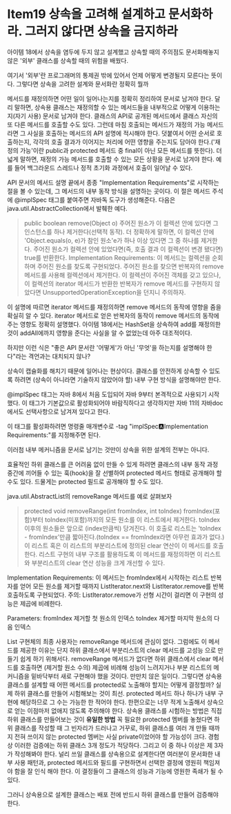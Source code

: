 # Item19 상속을 고려해 설계하고 문서화하라. 그러지 않다면 상속을 금지하라

아이템 18에서 상속을 염두에 두지 않고 설계했고 상속할 때의 주의점도 문서화해놓지 않은 '외부' 클래스를 상속할 때의 위험을 배웠다.

여기서 '외부'란 프로그래머의 통제권 밖에 있어서 언제 어떻게 변경될지 모른다는 뜻이다. 그렇다면 상속을 고려한 설계와 문서화란 정확히 뭘까

메서드를 재정의하면 어떤 일이 일어나는지를 정확히 정리하여 문서로 남겨야 한다. 달리 말하면, 상속용 클래스는 재정의할 수 있는 메서드들을 내부적으로 어떻게 이용하는지(자기 사용) 문서로 남겨야 한다. 클래스의 API로 공개된 메서드에서 클래스 자신의 또 다른 메서드를 호출할 수도 있다. 그런데 마침 호출되는 메서드가 재정의 가능 메서드라면 그 사실을 호출하는 메서드의 API 설명에 적시해야 한다. 덧붙여서 어떤 순서로 호출하는지, 각각의 호출 결과가 이어지는 처리에 어떤 영향을 주는지도 담아야 한다.('재정의 가능'이란 public과 protected 메서드 중 final이 아닌 모든 메서드를 뜻한다). 더 넓게 말하면, 재정의 가능 메서드를 호출할 수 있는 모든 상황을 문서로 남겨야 한다. 예를 들어 백그라운드 스레드나 정적 초기화 과정에서 호출이 일어날 수 있다.

API 문서의 메서드 설명 끝에서 종종 "Implementation Requirements"로 시작하는 절을 볼 수 있는데, 그 메서드의 내부 동작 방식을 설명하는 곳이다. 이 절은 메서드 주석에 @implSpec 태그를 붙여주면 자바독 도구가 생성해준다. 다음은 java.util.AbstractCollection에서 발췌한 예다.

> public boolean remove(Object o)
> 주어진 원소가 이 컬렉션 안에 있다면 그 인스턴스를 하나 제거한다(선택적 동작). 더 정확하게 말하면, 이 컬렉션 안에 'Object.equals(o, e)가 참인 원소'e가 하나 이상 있다면 그 중 하나를 제거한다. 주어진 원소가 컬렉션 안에 있었다면(즉, 호출 결과 이 컬렉션이 변경 됐다면) true를 반환한다.
> Implementation Requirements: 이 메서드는 컬렉션을 순회하며 주어진 원소를 찾도록 구현되었다. 주어진 원소를 찾으면 반복자의 remove 메서드를 사용해 컬렉션에서 제거한다. 이 컬렉션이 주어진 객체를 갖고 있으나, 이 컬렉션의 iterator 메서드가 반환한 반복자가 remove 메서드를 구현하지 않았다면 UnsupportedOperationException을 던지니 주의하자.

이 설명에 따르면 iterator 메서드를 재정의하면 remove 메서드의 동작에 영향을 줌을 확실히 알 수 있다. iterator 메서드로 얻은 반복자의 동작이 remove 메서드의 동작에 주는 영향도 정확히 설명했다. 아이템 18에서는 HashSet을 상속하여 add를 재정의한 것이 addAll에까지 영향을 준다는 사실을 알 수 없었는데 아주 대조적이다.

하지만 이런 식은 "좋은 API 문서란 '어떻게'가 아닌 '무엇'을 하는지를 설명해야 한다"라는 격언과는 대치되지 않나?

상속이 캡슐화를 해치기 때문에 일어나는 현상이다. 클래스를 안전하게 상속할 수 있도록 하려면 (상속이 아니라면 기술하지 않았어야 할) 내부 구현 방식을 설명해야만 한다.

@implSpec 태그는 자바 8에서 처음 도입되어 자바 9부터 본격적으로 사용되기 시작했다. 이 태그가 기본값으로 활성화되어야 바람직하다고 생각하지만
자바 11의 자바doc에서도 선택사항으로 남겨져 있다고 한다.

이 태그를 활성화하려면 명령줄 매개변수로 -tag "implSpec:a:Implementation Requirements:"를 지정해주면 된다.

이러첨 내부 메커니즘을 문서로 남기는 것만이 상속을 위한 설계의 전부는 아니다.

효율적인 하위 클래스를 큰 어려움 없이 만들 수 있게 하려면 클래스의 내부 동작 과정 중간에 끼어들 수 있는 훅(hook)을 잘 선별하여 protected 메서드 형태로 공개해야 할 수도 있다. 드물게는 protected 필드로 공개해야 할 수도 있다.

java.util.AbstractList의 removeRange 메서드를 예로 살펴보자

> protected void removeRange(int fromIndex, int toIndex)
> fromIndex(포함)부터 toIndex(미포함)까지의 모든 원소를 이 리스트에서 제거한다.
> toIndex 이후의 원소들은 앞으로 (index만큼씩) 당겨진다. 이 호출로 리스트는 'toIndex - fromIndex'만큼 짧아진다.(toIndex == fromIndex라면 아무런 효과가 없다.)
이 리스트 혹은 이 리스트의 부분리스트에 정의된 clear 연산이 이 메서드를 호출한다.
리스트 구현의 내부 구조를 활용하도록 이 메서드를 재정의하면 이 리스트와 부분리스트의 clear 연산 성능을 크게 개선할 수 있다.

Implementation Requirements: 이 메서드는 fromIndex에서 시작하는 리스트 반복자를 얻어 모든 원소를 제거할 때까지 ListIterator.next와 ListIterator.remove를 반복 호출하도록 구현되었다. 주의: ListIterator.remove가 선형 시간이 걸리면 이 구현의 성능은 제곱에 비례한다.

Parameters:
    fromIndex 제거할 첫 원소의 인덱스
    toIndex 제거할 마지막 원소의 다음 인덱스
    
List 구현체의 최종 사용자는 removeRange 메서드에 관심이 없다. 그럼에도 이 메서드를 제공한 이유는 단지 하위 클래스에서 부분리스트의 clear 메서드를 고성능
으로 만들기 쉽게 하기 위해서다. removeRange 메서드가 없다면 하위 클래스에서 clear 메서드를 호출하면 (제거할 원소 수의) 제곱에 비례해 성능이 느려지거나 
부분 리스트의 메커니즘을 밑바닥부터 새로 구현해야 했을 것이다. 만만치 않은 일이다.
그렇다면 상속용 클래스를 설계할 때 어떤 메서드를 protected로 노출해야 할지는 어떻게 결정할까?
실제 하위 클래스를 만들어 시험해보는 것이 최선. protected 메서드 하나 하나가 내부 구현에 해당하므로 그 수는 가능한 한 적어야 한다. 한편으로는 너무 적게
노출해서 상속으로 얻는 이점마저 없애지 않도록 주의해야 한다. 상속용 클래스를 시험하는 방법은 직접 하위 클래스를 만들어보는 것이
**유일한 방법** 꼭 필요한 protected 멤버를 놓쳤다면 하위 클래스를 작성할 때 그 빈자리가 드러나고
거꾸로, 하위 클래스를 여러 개 만들 때까지 전혀 쓰이지 않는 protected 멤버는 사실 private이었어야 할 가능성이 크다. 경험상 이러한 검증에는 하위 클래스
3개 정도가 적당하다. 그리고 이 중 하나 이상은 제 3자가 작성해봐야 한다.
널리 쓰일 클래스를 상속용으로 설계한다면 여러분이 문서화한 내부 사용 패턴과, protected 메서드와 필드를 구현하면서 선택한 결정에 영원히 책임져야 함을 잘 인식
해야 한다. 이 결정들이 그 클래스의 성능과 기능에 영원한 족쇄가 될 수 있다.

그러니 상속용으로 설계한 클래스는 배포 전에 반드시 하위 클래스를 만들어 검증해야 한다.



